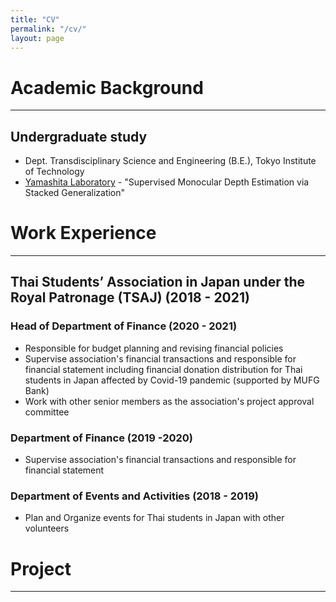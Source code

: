 ```yaml
---
title: "CV"
permalink: "/cv/"
layout: page
---
```


# Academic Background
---

## Undergraduate study
 - Dept. Transdisciplinary Science and Engineering (B.E.), Tokyo Institute of Technology
 - [Yamashita Laboratory](http://www.ide.titech.ac.jp/~yylab/) - "Supervised Monocular Depth Estimation via Stacked Generalization"

# Work Experience
---

## Thai Students’ Association in Japan under the Royal Patronage (TSAJ) (2018 - 2021)
### Head of Department of Finance (2020 - 2021)
 - Responsible for budget planning and revising financial policies
 - Supervise association's financial transactions and responsible for financial statement including financial donation distribution for Thai students in Japan affected by Covid-19 pandemic (supported by MUFG Bank)
 - Work with other senior members as the association's project approval committee
### Department of Finance (2019 -2020)
 - Supervise association's financial transactions and responsible for financial statement
### Department of Events and Activities (2018 - 2019)
 - Plan and Organize events for Thai students in Japan with other volunteers

# Project
---
